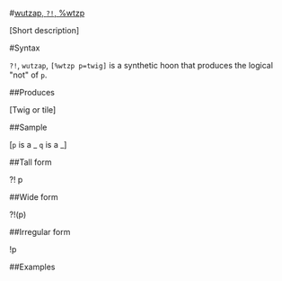 #[wutzap, `?!`, %wtzp](#wtzp)

[Short description]

#Syntax

`?!`, `wutzap`, `[%wtzp p=twig]` is a synthetic hoon that
produces the logical "not" of `p`.

##Produces

[Twig or tile]

##Sample

[`p` is a _
`q` is a _]

##Tall form

?!  p

##Wide form

?!(p)

##Irregular form

!p

##Examples




